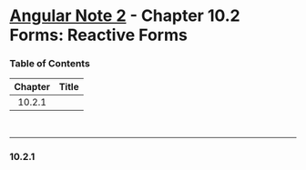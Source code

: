 # [Angular Note 2](../README.md) - Chapter 10.2 Forms: Reactive Forms

### Table of Contents
| Chapter | Title |
| :-: | :- |
| 10.2.1 | []() |

<br>
<hr>

### 10.2.1
